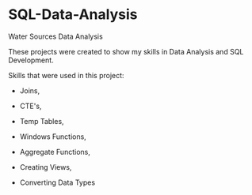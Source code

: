 # SQL-Data-Analysis
Water Sources Data Analysis 

These projects were created to show my skills in Data Analysis and SQL Development. 

Skills that were used in this project: 

 - Joins, 

 - CTE's, 

 - Temp Tables, 

 - Windows Functions, 

 - Aggregate Functions, 

 - Creating Views, 

 - Converting Data Types

